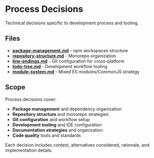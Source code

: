 # Process Decisions

Technical decisions specific to development process and tooling.

## Files

- **[package-management.md](package-management.md)** - npm workspaces structure
- **[repository-structure.md](repository-structure.md)** - Monorepo organization
- **[line-endings.md](line-endings.md)** - Git configuration for cross-platform
- **[todo-tree.md](todo-tree.md)** - Development workflow tooling
- **[module-system.md](module-system.md)** - Mixed ES modules/CommonJS strategy

## Scope

Process decisions cover:
- **Package management** and dependency organization
- **Repository structure** and monorepo strategies
- **Git configuration** and workflow setup
- **Development tooling** and IDE configuration
- **Documentation strategies** and organization
- **Code quality** tools and standards

Each decision includes context, alternatives considered, rationale, and implementation details.
